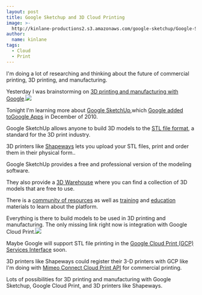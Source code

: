 ```yaml
---
layout: post
title: Google Sketchup and 3D Cloud Printing
image: >-
  http://kinlane-productions2.s3.amazonaws.com/google-sketchup/Google-SketchUp.png
author:
  name: kinlane
tags:
  - Cloud
  - Print
---
```

I'm doing a lot of researching and thinking about the future of commercial printing, 3D printing, and manufacturing.

Yesterday I was brainstorming on [3D printing and manufacturing with Google](http://www.kinlane.com/2011/04/3d-printing-and-manufacturing-with-google/ "3D printing and manufacturing with Google").![](http://kinlane-productions2.s3.amazonaws.com/google-sketchup/Google-SketchUp.png)

Tonight I'm learning more about [Google SketchUp](http://sketchup.google.com/intl/en/ "Google SketchUp"),which [Google added toGoogle Apps](http://googlesmb.blogspot.com/2010/12/now-available-with-google-apps-google_03.html "Google added to Google Apps") in December of 2010.

Google SketchUp allows anyone to build 3D models to the [STL file format](http://en.wikipedia.org/wiki/STL_\(file_format\) "STL file format"), a standard for the 3D print industry.

3D printers like [Shapeways](http://www.shapeways.com/ "Shapeways") lets you upload your STL files, print and order them in their physical form..

Google SketchUp provides a free and professional version of the modeling software.

They also provide a [3D Warehouse](http://sketchup.google.com/intl/en/product/3dwh.html "3D Warehouse") where you can find a collection of 3D models that are free to use.

There is a [community of resources](http://sketchup.google.com/intl/en/community/ "community of resources") as well as [training](http://sketchup.google.com/intl/en/training/ "training") and [education](http://sketchup.google.com/intl/en/industries/education.html "education") materials to learn about the platform.

Everything is there to build models to be used in 3D printing and manufacturing. The only missing link right now is integration with Google Cloud Print.![](http://kinlane-productions2.s3.amazonaws.com/3D-Printing/shapeways_logo.png)

Maybe Google will support STL file printing in the [Google Cloud Print (GCP) Services Interface](http://www.kinlane.com/category/google/google-cloud-print-services-interface/ "Google Cloud Print Services Interface") soon.

3D printers like Shapeways could register their 3-D printers with GCP like I'm doing with [Mimeo Connect Cloud Print API](http://developer.mimeo.com "Mimeo Connect Cloud Print API") for commercial printing.

Lots of possibilities for 3D printing and manufacturing with Google Sketchup, Google Cloud Print, and 3D printers like Shapeways.